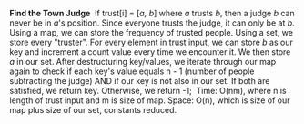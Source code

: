 **Find the Town Judge**
​
If trust[i] = [*a, b*] where *a* trusts *b*, then a judge *b* can never be in *a*'s position. Since everyone trusts the judge, it can only be at *b*. Using a map, we can store the frequency of trusted people. Using a set, we store every "truster". For every element in trust input, we can store *b* as our key and increment a count value every time we encounter it. We then store *a* in our set. After destructuring key/values, we iterate through our map again to check if each key's value equals n - 1 (number of people subtracting the judge) AND if our key is not also in our set. If both are satisfied, we return key. Otherwise, we return -1;
​
Time: O(nm), where n is length of trust input and m is size of map.
Space: O(n), which is size of our map plus size of our set, constants reduced.
​